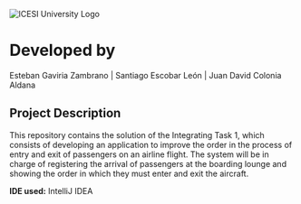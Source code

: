 ![ICESI University Logo](https://www.icesi.edu.co/launiversidad/images/La_universidad/logo_icesi.png)

# Developed by
Esteban Gaviria Zambrano | Santiago Escobar León | Juan David Colonia Aldana
## Project Description
This repository contains the solution of the Integrating Task 1, which consists of developing an application to improve the order in the process of entry and exit of passengers on an airline flight. The system will be in charge of registering the arrival of passengers at the boarding lounge and showing the order in which they must enter and exit the aircraft.

**IDE used:** IntelliJ IDEA